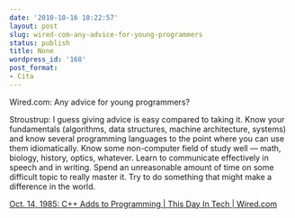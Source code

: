 ```yaml
---
date: '2010-10-16 10:22:57'
layout: post
slug: wired-com-any-advice-for-young-programmers
status: publish
title: None
wordpress_id: '168'
post_format:
- Cita
---
```


Wired.com: Any advice for young programmers?   

Stroustrup: I guess giving advice is easy compared to taking it. Know your fundamentals (algorithms, data structures, machine architecture, systems) and know several programming languages to the point where you can use them idiomatically. Know some non-computer field of study well — math, biology, history, optics, whatever. Learn to communicate effectively in speech and in writing. Spend an unreasonable amount of time on some difficult topic to really master it. Try to do something that might make a difference in the world.

[Oct. 14, 1985: C++ Adds to Programming | This Day In Tech | Wired.com](http://www.wired.com/thisdayintech/2010/10/1014cplusplus-released/all/1)
